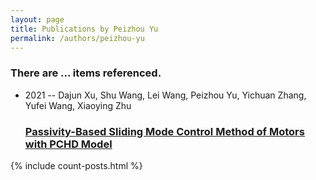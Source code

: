 ```yaml
---
layout: page
title: Publications by Peizhou Yu
permalink: /authors/peizhou-yu
---
```


<h3 id="number-posts">There are ... items referenced.</h3>
<ul class="post-list">
<li><span class='post-meta'>2021 -- Dajun Xu, Shu Wang, Lei Wang, Peizhou Yu, Yichuan Zhang, Yufei Wang, Xiaoying Zhu</span><h3><a class='post-link' href="{{ site.baseurl }}/passivity-based-sliding-mode-control-method-of-motors-with-pchd-model">Passivity-Based Sliding Mode Control Method of Motors with PCHD Model</a></h3></li>

</ul>
{% include count-posts.html %}
